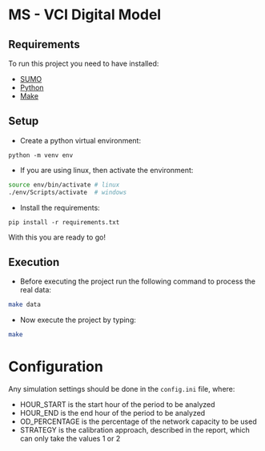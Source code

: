 # MS - VCI Digital Model

## Requirements 
To run this project you need to have installed: 

- [SUMO](https://www.eclipse.org/sumo/)
- [Python](https://www.python.org/)
- [Make](https://www.gnu.org/software/make/)

## Setup 

- Create a python virtual environment:
```
python -m venv env
```

- If you are using linux, then activate the environment: 
```bash
source env/bin/activate # linux
./env/Scripts/activate  # windows 
``` 

- Install the requirements:
```
pip install -r requirements.txt
```

With this you are ready to go! 

## Execution


- Before executing the project run the following command to process the real data:   
```bash 
make data
```

- Now execute the project by typing: 
```bash
make
```

# Configuration  

Any simulation settings should be done in the `config.ini` file, where:

- HOUR_START is the start hour of the period to be analyzed
- HOUR_END is the end hour of the period to be analyzed
- OD_PERCENTAGE is the percentage of the network capacity to be used
- STRATEGY is the calibration approach, described in the report, which can only take the values 1 or 2


